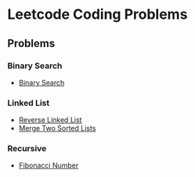 # Leetcode Coding Problems

## Problems
### Binary Search
- [Binary Search](solutions/leet_704.py)

### Linked List
- [Reverse Linked List](solutions/leet_206.py)
- [Merge Two Sorted Lists](solutions/leet_21.py)

### Recursive
- [Fibonacci Number](solutions/leet_509.py)